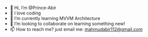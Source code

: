 - 👋 Hi, I’m @Prince-Abir
- 👀 I love coding
- 🌱 I’m currently learning MVVM Architecture
- 💞️ I’m looking to collaborate on learning something new!
- 📫 How to reach me? just email me: mahmudabir112@gmail.com
